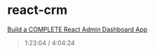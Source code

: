 # react-crm

[Build a COMPLETE React Admin Dashboard App](https://www.youtube.com/watch?v=wYpCWwD1oz0&list=PLEYW3pZS6IQ_a-iYAno4VsZonrikphq8L&index=2)
> 1:23:04 / 4:04:24
